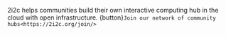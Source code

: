 2i2c helps communities build their own interactive computing hub in the cloud with open infrastructure. {button}`Join our network of community hubs<https://2i2c.org/join/>`

